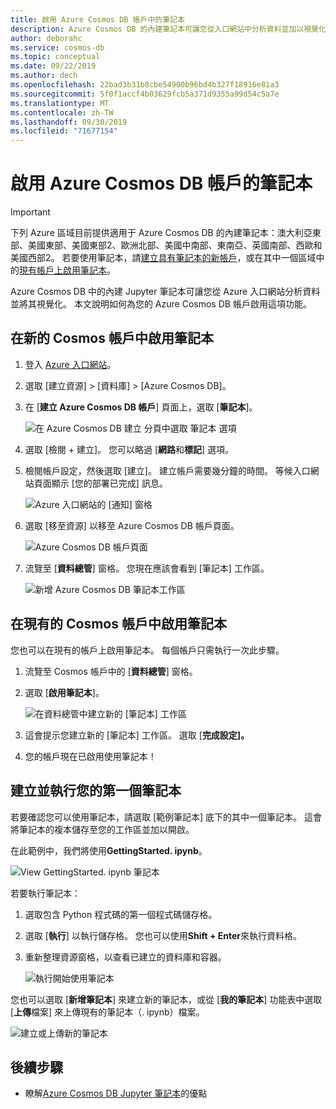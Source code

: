 ```yaml
---
title: 啟用 Azure Cosmos DB 帳戶中的筆記本
description: Azure Cosmos DB 的內建筆記本可讓您從入口網站中分析資料並加以視覺化。 本文說明如何啟用 Cosmos 帳戶的這項功能。
author: deborahc
ms.service: cosmos-db
ms.topic: conceptual
ms.date: 09/22/2019
ms.author: dech
ms.openlocfilehash: 22bad3b31b8cbe54900b96bd4b327f18916e81a3
ms.sourcegitcommit: 5f0f1accf4b03629fcb5a371d9355a99d54c5a7e
ms.translationtype: MT
ms.contentlocale: zh-TW
ms.lasthandoff: 09/30/2019
ms.locfileid: "71677154"
---
```

# <a name="enable-notebooks-for-azure-cosmos-db-accounts"></a>啟用 Azure Cosmos DB 帳戶的筆記本

> [!IMPORTANT]
> 下列 Azure 區域目前提供適用于 Azure Cosmos DB 的內建筆記本：澳大利亞東部、美國東部、美國東部2、歐洲北部、美國中南部、東南亞、英國南部、西歐和美國西部2。 若要使用筆記本，請[建立具有筆記本的新帳戶](#enable-notebooks-in-a-new-cosmos-account)，或在其中一個區域中的[現有帳戶上啟用筆記本](#enable-notebooks-in-an-existing-cosmos-account)。

Azure Cosmos DB 中的內建 Jupyter 筆記本可讓您從 Azure 入口網站分析資料並將其視覺化。 本文說明如何為您的 Azure Cosmos DB 帳戶啟用這項功能。

## <a name="enable-notebooks-in-a-new-cosmos-account"></a>在新的 Cosmos 帳戶中啟用筆記本
1. 登入 [Azure 入口網站](https://portal.azure.com/)。
1. 選取 [建立資源] > [資料庫] > [Azure Cosmos DB]。
1. 在 [**建立 Azure Cosmos DB 帳戶**] 頁面上，選取 [**筆記本**]。 
 
    ![在 Azure Cosmos DB 建立 分頁中選取 筆記本 選項](media/enable-notebooks/create-new-account-with-notebooks.png)
1. 選取 [檢閱 + 建立]。 您可以略過 [**網路**和**標記**] 選項。 
1. 檢閱帳戶設定，然後選取 [建立]。 建立帳戶需要幾分鐘的時間。 等候入口網站頁面顯示 [您的部署已完成] 訊息。 

    ![Azure 入口網站的 [通知] 窗格](media/enable-notebooks/create-new-account-with-notebooks-complete.png)
1. 選取 [移至資源] 以移至 Azure Cosmos DB 帳戶頁面。 

    ![Azure Cosmos DB 帳戶頁面](../../includes/media/cosmos-db-create-dbaccount/azure-cosmos-db-account-created-3.png)

1. 流覽至 [**資料總管**] 窗格。 您現在應該會看到 [筆記本] 工作區。

    ![新增 Azure Cosmos DB 筆記本工作區](media/enable-notebooks/new-notebooks-workspace.png)

## <a name="enable-notebooks-in-an-existing-cosmos-account"></a>在現有的 Cosmos 帳戶中啟用筆記本
您也可以在現有的帳戶上啟用筆記本。 每個帳戶只需執行一次此步驟。

1. 流覽至 Cosmos 帳戶中的 [**資料總管**] 窗格。
1. 選取 [**啟用筆記本**]。

    ![在資料總管中建立新的 [筆記本] 工作區](media/enable-notebooks/enable-notebooks-workspace.png)
1. 這會提示您建立新的 [筆記本] 工作區。 選取 [**完成設定]。**
1. 您的帳戶現在已啟用使用筆記本！

## <a name="create-and-run-your-first-notebook"></a>建立並執行您的第一個筆記本

若要確認您可以使用筆記本，請選取 [範例筆記本] 底下的其中一個筆記本。 這會將筆記本的複本儲存至您的工作區並加以開啟。

在此範例中，我們將使用**GettingStarted. ipynb**。 

![View GettingStarted. ipynb 筆記本](media/enable-notebooks/select-getting-started-notebook.png)

若要執行筆記本：
1. 選取包含 Python 程式碼的第一個程式碼儲存格。 
1. 選取 [**執行**] 以執行儲存格。 您也可以使用**Shift + Enter**來執行資料格。
1. 重新整理資源窗格，以查看已建立的資料庫和容器。

    ![執行開始使用筆記本](media/enable-notebooks/run-first-notebook-cell.png)

您也可以選取 [**新增筆記本**] 來建立新的筆記本，或從 [**我的筆記本**] 功能表中選取 [**上傳**檔案] 來上傳現有的筆記本（. ipynb）檔案。 

![建立或上傳新的筆記本](media/enable-notebooks/create-or-upload-new-notebook.png)

## <a name="next-steps"></a>後續步驟

- 瞭解[Azure Cosmos DB Jupyter 筆記本](cosmosdb-jupyter-notebooks.md)的優點
